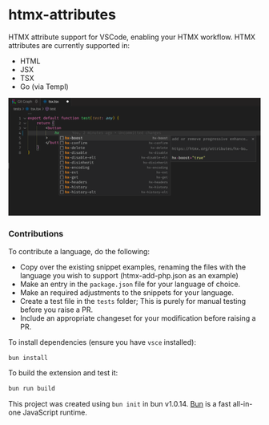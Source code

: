 # htmx-attributes

HTMX attribute support for VSCode, enabling your HTMX workflow. HTMX attributes are currently supported in:

- HTML
- JSX
- TSX
- Go (via Templ)

<img src="screenshot.png" />

### Contributions

To contribute a language, do the following:
- Copy over the existing snippet examples,
renaming the files with the language you wish to support (htmx-add-php.json as an example)
- Make an entry in the `package.json` file for your language of choice.
- Make an required adjustments to the snippets for your language.
- Create a test file in the `tests` folder; This is purely for manual
testing before you raise a PR.
- Include an appropriate changeset for your modification before raising a PR.

To install dependencies (ensure you have `vsce` installed):

```bash
bun install
```

To build the extension and test it:

```bash
bun run build
```

This project was created using `bun init` in bun v1.0.14. [Bun](https://bun.sh) is a fast all-in-one JavaScript runtime.
